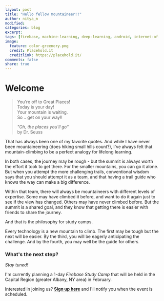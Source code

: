 ```yaml
---
layout: post
title: "Hello fellow mountaineer!!"
author: nitya_n
modified:
categories: blog
excerpt:
tags: [firebase, machine-learning, deep-learning, android, internet-of-things, progressive-web-apps, new-technology]
image:
  feature: color-greenery.png
  credit: Placehold.it
  creditlink: https://placehold.it/
comments: false
share: true
---
```



# Welcome 

> You're off to Great Places! <br/>
> Today is your day! <br/>
> Your mountain is waiting.<br/>
> So .. get on your way!! <br/>
> 
>   _"Oh, the places you'll go"_ </br>
>   by Dr. Seuss

That has always been one of my favorite quotes. And while I have never been mountaineering (does hiking small hills count?), I've always felt that mountain-climbing to be a perfect analogy for lifelong learning. 

In both cases, the journey may be rough - but the summit is always worth the effort it took to get there. For the smaller mountains, you can go it alone. But when you attempt the more challenging trails, conventional wisdom says that you should attempt it as a team, and that having a trail guide who knows the way can make a big difference. 

Within that team, there will always be mountaineers with different levels of expertise. Some may have climbed it before, and want to do it again just to see if the view has changed. Others may have never climbed before. But the summit is a shared goal, and they know that getting there is easier with friends to share the journey.

And that is the philosophy for study camps. 

Every technology is a new mountain to climb. The first may be tough but the next will be easier. By the third, you will be eagerly anticipating the challenge. And by the fourth, you may well be the guide for others.




### What's the next step?

_Stay tuned!_

I'm currently planning a 1-day _Firebase Study Camp_ that will be held in the Capital Region (greater Albany, NY area) in February. 

Interested in joining us? [**Sign up here**](http://bit.ly/firebase-camp-2017) and I'll notify you when the event is scheduled.

